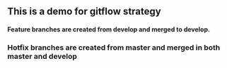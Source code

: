 ## This is a demo for gitflow strategy

#### Feature branches are created from develop and merged to develop.
### Hotfix branches are created from master and merged in both master and develop
